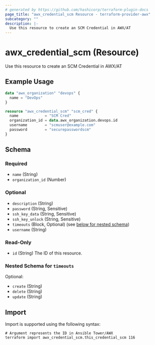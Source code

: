 ```yaml
---
# generated by https://github.com/hashicorp/terraform-plugin-docs
page_title: "awx_credential_scm Resource - terraform-provider-awx"
subcategory: ""
description: |-
  Use this resource to create an SCM Credential in AWX/AT
---
```


# awx_credential_scm (Resource)

Use this resource to create an SCM Credential in AWX/AT

## Example Usage

```terraform
data "awx_organization" "devops" {
  name = "DevOps"
}

resource "awx_credential_scm" "scm_cred" {
  name            = "SCM Cred"
  organization_id = data.awx_organization.devops.id
  username        = "scmuser@example.com"
  password        = "securepasswordscm"
}
```

<!-- schema generated by tfplugindocs -->
## Schema

### Required

- `name` (String)
- `organization_id` (Number)

### Optional

- `description` (String)
- `password` (String, Sensitive)
- `ssh_key_data` (String, Sensitive)
- `ssh_key_unlock` (String, Sensitive)
- `timeouts` (Block, Optional) (see [below for nested schema](#nestedblock--timeouts))
- `username` (String)

### Read-Only

- `id` (String) The ID of this resource.

<a id="nestedblock--timeouts"></a>
### Nested Schema for `timeouts`

Optional:

- `create` (String)
- `delete` (String)
- `update` (String)

## Import

Import is supported using the following syntax:

```shell
# Argument represents the ID in Ansible Tower/AWX
terraform import awx_credential_scm.this_credential_scm 116
```

